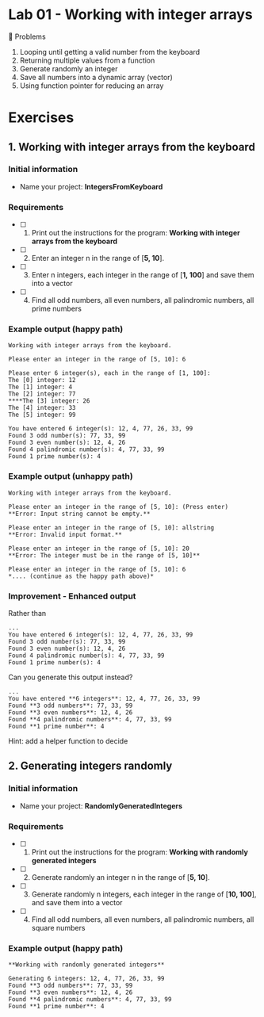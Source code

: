 # Lab 01 - Working with integer arrays 

<aside>

🎯 Problems
1. Looping until getting a valid number from the keyboard
2. Returning multiple values from a function
3. Generate randomly an integer
3. Save all numbers into a dynamic array (vector)
4. Using function pointer for reducing an array

</aside>

# Exercises

## 1. Working with integer arrays from the keyboard

### Initial information

- Name your project: **IntegersFromKeyboard**

### Requirements

- [ ]  1. Print out the instructions for the program: **Working with integer arrays from the keyboard**
- [ ]  2. Enter an integer n in the range of [**5, 10**].
- [ ]  3. Enter n integers, each integer in the range of [**1, 100**] and save them into a vector
- [ ]  4. Find all odd numbers, all even numbers, all palindromic numbers, all prime numbers

### Example output (happy path)

```
Working with integer arrays from the keyboard.

Please enter an integer in the range of [5, 10]: 6

Please enter 6 integer(s), each in the range of [1, 100]:
The [0] integer: 12
The [1] integer: 4
The [2] integer: 77
****The [3] integer: 26
The [4] integer: 33
The [5] integer: 99

You have entered 6 integer(s): 12, 4, 77, 26, 33, 99
Found 3 odd number(s): 77, 33, 99
Found 3 even number(s): 12, 4, 26
Found 4 palindromic number(s): 4, 77, 33, 99
Found 1 prime number(s): 4
```

### Example output (unhappy path)

```
Working with integer arrays from the keyboard.

Please enter an integer in the range of [5, 10]: (Press enter)
**Error: Input string cannot be empty.**

Please enter an integer in the range of [5, 10]: allstring
**Error: Invalid input format.**

Please enter an integer in the range of [5, 10]: 20
**Error: The integer must be in the range of [5, 10]**

Please enter an integer in the range of [5, 10]: 6 
*.... (continue as the happy path above)*
```

### Improvement - Enhanced output

Rather than

```
...
You have entered 6 integer(s): 12, 4, 77, 26, 33, 99
Found 3 odd number(s): 77, 33, 99
Found 3 even number(s): 12, 4, 26
Found 4 palindromic number(s): 4, 77, 33, 99
Found 1 prime number(s): 4
```

Can you generate this output instead?

```
...
You have entered **6 integers**: 12, 4, 77, 26, 33, 99
Found **3 odd numbers**: 77, 33, 99
Found **3 even numbers**: 12, 4, 26
Found **4 palindromic numbers**: 4, 77, 33, 99
Found **1 prime number**: 4
```

Hint: add a helper function to decide 

## 2. Generating integers randomly

### Initial information

- Name your project: **RandomlyGeneratedIntegers**

### Requirements

- [ ]  1. Print out the instructions for the program: **Working with randomly generated integers**
- [ ]  2. Generate randomly an integer n in the range of [**5, 10**].
- [ ]  3. Generate randomly n integers, each integer in the range of [**10, 100**], and save them into a vector
- [ ]  4. Find all odd numbers, all even numbers, all palindromic numbers, all square numbers

### Example output (happy path)

```
**Working with randomly generated integers** 

Generating 6 integers: 12, 4, 77, 26, 33, 99
Found **3 odd numbers**: 77, 33, 99
Found **3 even numbers**: 12, 4, 26
Found **4 palindromic numbers**: 4, 77, 33, 99
Found **1 prime number**: 4
```
